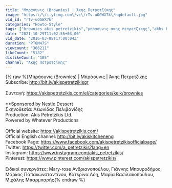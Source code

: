 ```yaml
---
title: "Μπράουνις (Brownies) | Άκης Πετρετζίκης"
image: "https:\/\/i.ytimg.com\/vi\/rTv-uOGWX7k\/hqdefault.jpg"
vid_id: "rTv-uOGWX7k"
categories: "Howto-Style"
tags: ["brownies akis petretzikis","μπραουνις ακης πετρετζικης","akhs brownies"]
date: "2021-10-29T11:02:55+03:00"
vid_date: "2016-03-08T17:00:04Z"
duration: "PT8M47S"
viewcount: "366211"
likeCount: "5182"
dislikeCount: "105"
channel: "Άκης Πετρετζίκης"
---
```

{% raw %}Μπράουνις (Brownies) | Μπράουνις | Άκης Πετρετζίκης<br />Subscribe: <a rel="nofollow" target="blank" href="http://bit.ly/akispetretzikisgr">http://bit.ly/akispetretzikisgr</a><br /><br />Συνταγή: <a rel="nofollow" target="blank" href="https://akispetretzikis.com/el/categories/keik/brownies">https://akispetretzikis.com/el/categories/keik/brownies</a><br /><br />**Sponsored by Nestle Dessert<br />Σκηνοθεσία: Λεωνίδας Πελιβανίδης<br />Production: Akis Petretzikis Ltd.<br />Powered by Whatever Productions<br /><br />Official website: <a rel="nofollow" target="blank" href="https://akispetretzikis.com/">https://akispetretzikis.com/</a><br />Official English channel: <a rel="nofollow" target="blank" href="http://bit.ly/akiskitcheneng">http://bit.ly/akiskitcheneng</a><br />Facebook Page: <a rel="nofollow" target="blank" href="https://www.facebook.com/akispetretzikisofficialpage/">https://www.facebook.com/akispetretzikisofficialpage/</a><br />Twitter: <a rel="nofollow" target="blank" href="https://twitter.com/a_petretzikis?lang=en">https://twitter.com/a_petretzikis?lang=en</a><br />Instagram: <a rel="nofollow" target="blank" href="https://www.instagram.com/akis_petretzikis/">https://www.instagram.com/akis_petretzikis/</a><br />Pinterest: <a rel="nofollow" target="blank" href="https://www.pinterest.com/akispetretzikis/">https://www.pinterest.com/akispetretzikis/</a><br /><br />Ειδικοί συνεργάτες: Mary-rose Ανδριανοπούλου, Γιάννης Μπουροδήμος, Μάρκος Παπακωνσταντίνου, Κατερίνα Λόη, Μαρία Βασιλακοπούλου, Μιχάλης Μπαρμπαρής{% endraw %}
